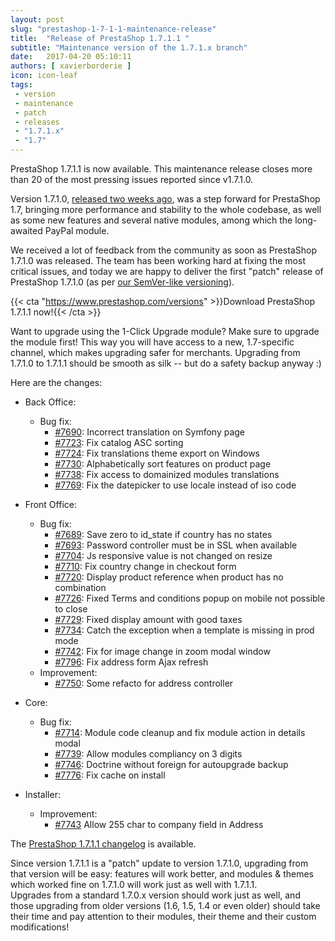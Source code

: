 ```yaml
---
layout: post
slug: "prestashop-1-7-1-1-maintenance-release"
title:  "Release of PrestaShop 1.7.1.1 "
subtitle: "Maintenance version of the 1.7.1.x branch"
date:   2017-04-20 05:10:11
authors: [ xavierborderie ]
icon: icon-leaf
tags:
 - version
 - maintenance
 - patch
 - releases
 - "1.7.1.x"
 - "1.7"
---
```


PrestaShop 1.7.1.1 is now available. This maintenance release closes more than 20 of the most pressing issues reported since v1.7.1.0.

Version 1.7.1.0, [released two weeks ago](http://build.prestashop.com/news/prestashop-1-7-1-0-available/), was a step forward for PrestaShop 1.7, bringing more performance and stability to the whole codebase, as well as some new features and several native modules, among which the long-awaited PayPal module.

We received a lot of feedback from the community as soon as PrestaShop 1.7.1.0 was released. The team has been working hard at fixing the most critical issues, and today we are happy to deliver the first "patch" release of PrestaShop 1.7.1.0 (as per [our SemVer-like versioning](http://build.prestashop.com/news/a-more-semantic-versioning-scheme/)).

{{< cta "https://www.prestashop.com/versions" >}}Download PrestaShop 1.7.1.1 now!{{< /cta >}}

<div class="alert alert-important" role="alert">
Want to upgrade using the 1-Click Upgrade module? Make sure to upgrade the module first! This way you will have access to a new, 1.7-specific channel, which makes upgrading safer for merchants. Upgrading from 1.7.1.0 to 1.7.1.1 should be smooth as silk -- but do a safety backup anyway :)
</div>

Here are the changes:

- Back Office:
   - Bug fix:
     - [#7690](https://github.com/PrestaShop/PrestaShop/pull/7690): Incorrect translation on Symfony page
     - [#7723](https://github.com/PrestaShop/PrestaShop/pull/7723): Fix catalog ASC sorting
     - [#7724](https://github.com/PrestaShop/PrestaShop/pull/7724): Fix translations theme export on Windows
     - [#7730](https://github.com/PrestaShop/PrestaShop/pull/7730): Alphabetically sort features on product page
     - [#7738](https://github.com/PrestaShop/PrestaShop/pull/7738): Fix access to domainized modules translations
     - [#7769](https://github.com/PrestaShop/PrestaShop/pull/7769): Fix the datepicker to use locale instead of iso code

 - Front Office:
   - Bug fix:
     - [#7689](https://github.com/PrestaShop/PrestaShop/pull/7689): Save zero to id_state if country has no states
     - [#7693](https://github.com/PrestaShop/PrestaShop/pull/7693): Password controller must be in SSL when available
     - [#7704](https://github.com/PrestaShop/PrestaShop/pull/7704): Js responsive value is not changed on resize
     - [#7710](https://github.com/PrestaShop/PrestaShop/pull/7710): Fix country change in checkout form
     - [#7720](https://github.com/PrestaShop/PrestaShop/pull/7720): Display product reference when product has no combination
     - [#7726](https://github.com/PrestaShop/PrestaShop/pull/7726): Fixed Terms and conditions popup on mobile not possible to close
     - [#7729](https://github.com/PrestaShop/PrestaShop/pull/7729): Fixed display amount with good taxes
     - [#7734](https://github.com/PrestaShop/PrestaShop/pull/7734): Catch the exception when a template is missing in prod mode
     - [#7742](https://github.com/PrestaShop/PrestaShop/pull/7742): Fix for image change in zoom modal window
     - [#7796](https://github.com/PrestaShop/PrestaShop/pull/7796): Fix address form Ajax refresh     
   - Improvement:
     - [#7750](https://github.com/PrestaShop/PrestaShop/pull/7750): Some refacto for address controller

 - Core:
   - Bug fix:
     - [#7714](https://github.com/PrestaShop/PrestaShop/pull/7714): Module code cleanup and fix module action in details modal
     - [#7739](https://github.com/PrestaShop/PrestaShop/pull/7739): Allow modules compliancy on 3 digits
     - [#7746](https://github.com/PrestaShop/PrestaShop/pull/7746): Doctrine without foreign for autoupgrade backup
     - [#7776](https://github.com/PrestaShop/PrestaShop/pull/7776): Fix cache on install

 - Installer:
   - Improvement:
     - [#7743](https://github.com/PrestaShop/PrestaShop/pull/7743) Allow 255 char to company field in Address
     
The [PrestaShop 1.7.1.1 changelog](https://www.prestashop.com/en/developers-versions/changelog/1.7.1.1-stable) is available.

Since version 1.7.1.1 is a "patch" update to version 1.7.1.0, upgrading from that version will be easy: features will work better, and modules & themes which worked fine on 1.7.1.0 will work just as well with 1.7.1.1.<br/>
Upgrades from a standard 1.7.0.x version should work just as well, and those upgrading from older versions (1.6, 1.5, 1.4 or even older) should take their time and pay attention to their modules, their theme and their custom modifications!
